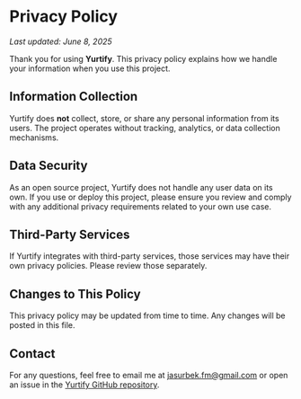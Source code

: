 # Privacy Policy

_Last updated: June 8, 2025_

Thank you for using **Yurtify**. This privacy policy explains how we handle your information when you use this project.

## Information Collection

Yurtify does **not** collect, store, or share any personal information from its users. The project operates without tracking, analytics, or data collection mechanisms.

## Data Security

As an open source project, Yurtify does not handle any user data on its own. If you use or deploy this project, please ensure you review and comply with any additional privacy requirements related to your own use case.

## Third-Party Services

If Yurtify integrates with third-party services, those services may have their own privacy policies. Please review those separately.

## Changes to This Policy

This privacy policy may be updated from time to time. Any changes will be posted in this file.

## Contact

For any questions, feel free to email me at [jasurbek.fm@gmail.com](mailto:jasurbek.fm@gmail.com) or open an issue in the [Yurtify GitHub repository](https://github.com/JasurbekErgashev/yurtify/issues).
